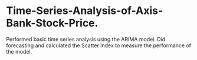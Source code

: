 # Time-Series-Analysis-of-Axis-Bank-Stock-Price.
Performed basic time series analysis using the ARIMA model.
Did forecasting and calculated the Scatter Index to measure the performance of the model.
